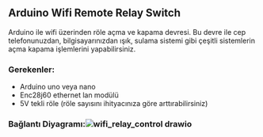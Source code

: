 ## Arduino Wifi Remote Relay Switch
Arduino ile wifi üzerinden röle açma ve kapama devresi. Bu devre ile cep telefonunuzdan, bilgisayarınızdan ışık, sulama sistemi gibi çeşitli sistemlerin açma kapama işlemlerini yapabilirsiniz.

### Gerekenler:
- Arduino uno veya nano
- Enc28j60 ethernet lan modülü
- 5V tekli röle (röle sayısını ihityacınıza göre arttırabilirsiniz)

###  Bağlantı Diyagramı:![wifi_relay_control drawio](https://user-images.githubusercontent.com/68166850/141258653-6f48306c-62af-4372-acf8-a303a9ea54ab.png)
